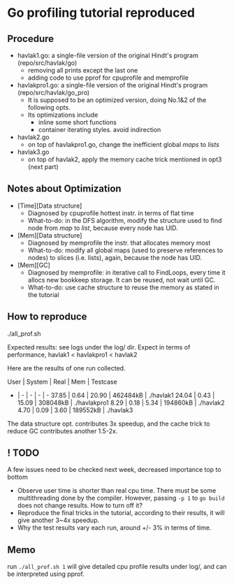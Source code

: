 # Go profiling tutorial reproduced

## Procedure
* havlak1.go: a single-file version of the original Hindt's program (repo/src/havlak/go)
    * removing all prints except the last one
    * adding code to use pprof for cpuprofile and memprofile
* havlakpro1.go: a single-file version of the original Hindt's program (repo/src/havlak/go_pro)
    * It is supposed to be an optimized version, doing No.1&2 of the following opts.
    * Its optimizations include
        * inline some short functions 
        * container iterating styles. avoid indirection
* havlak2.go
    * on top of havlakpro1.go, change the inefficient global *maps* to *lists*
* havlak3.go 
    * on top of havlak2, apply the memory cache trick mentioned in opt3 (next part)

## Notes about Optimization
* \[Time\]\[Data structure\] 
    * Diagnosed by cpuprofile hottest instr. in terms of flat time
    * What-to-do: in the DFS algorithm, modify the structure used to find node from *map* to *list*, because every node has UID.
* \[Mem\]\[Data structure\]
    * Diagnosed by memprofile the instr. that allocates memory most
    * What-to-do: modify all global maps (used to preserve references to nodes) to slices (i.e. lists), again, because the node has UID.
* \[Mem\]\[GC\]
    * Diagnosed by memprofile: in iterative call to FindLoops, every time it allocs new bookkeep storage. It can be reused, not wait until GC.
    * What-to-do: use cache structure to reuse the memory as stated in the tutorial

## How to reproduce
./all_prof.sh

Expected results: see logs under the log/ dir. Expect in terms of performance, havlak1 < havlakpro1 < havlak2 

Here are the results of one run collected.

User | System | Real | Mem | Testcase
- | - | - | - | -
37.85 | 0.64 | 20.90 | 462484kB | ./havlak1
24.04 | 0.43 | 15.09 | 308048kB | ./havlakpro1
8.29 | 0.18 | 5.34 | 194860kB | ./havlak2
4.70 | 0.09 | 3.60 | 189552kB | ./havlak3


The data structure opt. contributes 3x speedup, and the cache trick to reduce GC contributes another 1.5-2x. 

## ! TODO
A few issues need to be checked next week, decreased importance top to bottom
* Observe user time is shorter than real cpu time. There must be some multithreading done by the compiler. However, passing `-p 1` to `go build` does not change results. How to turn off it?
* Reproduce the final tricks in the tutorial, according to their results, it will give another 3~4x speedup. 
* Why the test results vary each run, around +/- 3% in terms of time. 

## Memo
run `./all_prof.sh 1` will give detailed cpu profile results under log/, and can be interpreted using pprof.